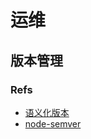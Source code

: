 # 运维

## 版本管理
### Refs
* [语义化版本](http://semver.org/)
* [node-semver](https://github.com/npm/node-semver)